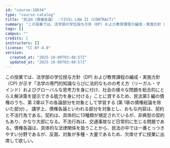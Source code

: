 ```yaml
---
id: "course:18634"
type: "course-catalog"
title: "民法Ⅱ（債権各論） ／CIVIL LAW II (CONTRACT)"
summary: "この授業では、法学部の学位授与方針（DP) および教育課程の編成・実施方針（CP) が示す「法学の専門的知識ならびに法的なものの考え方（リーガル・マインド）およびグローバルな思考力を身に付け、社会の様々な問題を総合的にとらえ解決策を提示でき…"
tags: []
campus: ""
credits: 2
instructors: []
license: "CC-BY-4.0"
version:
  created_at: "2025-10-09T03:48:57Z"
  updated_at: "2025-10-09T03:48:57Z"
---
```

この授業では、法学部の学位授与方針（DP) および教育課程の編成・実施方針（CP) が示す「法学の専門的知識ならびに法的なものの考え方（リーガル・マインド）およびグローバルな思考力を身に付け、社会の様々な問題を総合的にとらえ解決策を提示できる能力を身に付ける」ことに資するため、民法第3 編の債権のうち、第 2章以下の各論部分を対象として学習する (第 1章の債権総論を除いた部分) 。 講学上、債権各論といわれる部分を対象とし、おもな内容は、契約と不法行為である。契約は、具体的に13種類が規定されているが、非典型の契約もあり、かなり大部になる。不法行為は、交通事故など日常的に生じる問題である。債権各論は、具体的な法律関係を扱うことから、民法の中では一番とっつきやすい分野であるが、反面、対象が多種・大量であるため、欠席せずに授業に出席して欲しい。
